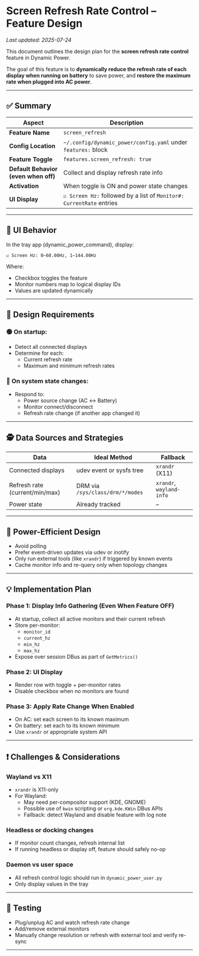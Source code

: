 # Screen Refresh Rate Control – Feature Design

_Last updated: 2025-07-24_

This document outlines the design plan for the **screen refresh rate control** feature in Dynamic Power.

The goal of this feature is to **dynamically reduce the refresh rate of each display when running on battery** to save power, and **restore the maximum rate when plugged into AC power**.

---

## ✅ Summary

| Aspect | Description |
|--------|-------------|
| **Feature Name** | `screen_refresh` |
| **Config Location** | `~/.config/dynamic_power/config.yaml` under `features:` block |
| **Feature Toggle** | `features.screen_refresh: true` |
| **Default Behavior (even when off)** | Collect and display refresh rate info |
| **Activation** | When toggle is ON and power state changes |
| **UI Display** | `☑ Screen Hz:` followed by a list of `Monitor#: CurrentRate` entries |

---

## 🧩 UI Behavior

In the tray app (dynamic_power_command), display:

```
☑ Screen Hz: 0–60.00Hz, 1–144.00Hz
```

Where:
- Checkbox toggles the feature
- Monitor numbers map to logical display IDs
- Values are updated dynamically

---

## 🧠 Design Requirements

### 🟢 On startup:
- Detect all connected displays
- Determine for each:
  - Current refresh rate
  - Maximum and minimum refresh rates

### 🔄 On system state changes:
- Respond to:
  - Power source change (AC ↔ Battery)
  - Monitor connect/disconnect
  - Refresh rate change (if another app changed it)

---

## 🕵️ Data Sources and Strategies

| Data | Ideal Method | Fallback |
|------|--------------|----------|
| Connected displays | udev event or sysfs tree | `xrandr` (X11) |
| Refresh rate (current/min/max) | DRM via `/sys/class/drm/*/modes` | `xrandr`, `wayland-info` |
| Power state | Already tracked | – |

---

## 🔌 Power-Efficient Design

- Avoid polling
- Prefer event-driven updates via udev or inotify
- Only run external tools (like `xrandr`) if triggered by known events
- Cache monitor info and re-query only when topology changes

---

## 💡 Implementation Plan

### Phase 1: Display Info Gathering (Even When Feature OFF)
- At startup, collect all active monitors and their current refresh
- Store per-monitor:
  - `monitor_id`
  - `current_hz`
  - `min_hz`
  - `max_hz`
- Expose over session DBus as part of `GetMetrics()`

### Phase 2: UI Display
- Render row with toggle + per-monitor rates
- Disable checkbox when no monitors are found

### Phase 3: Apply Rate Change When Enabled
- On AC: set each screen to its known maximum
- On battery: set each to its known minimum
- Use `xrandr` or appropriate system API

---

## ❗ Challenges & Considerations

### Wayland vs X11
- `xrandr` is X11-only
- For Wayland:
  - May need per-compositor support (KDE, GNOME)
  - Possible use of `kwin` scripting or `org.kde.KWin` DBus APIs
  - Fallback: detect Wayland and disable feature with log note

### Headless or docking changes
- If monitor count changes, refresh internal list
- If running headless or display off, feature should safely no-op

### Daemon vs user space
- All refresh control logic should run in `dynamic_power_user.py`
- Only display values in the tray

---

## 🧪 Testing

- Plug/unplug AC and watch refresh rate change
- Add/remove external monitors
- Manually change resolution or refresh with external tool and verify re-sync

---